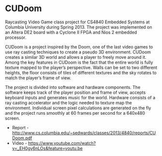 CUDoom
======

  Raycasting Video Game class project for CS4840 Embedded Systems at Columbia University during Spring 2013. The project was implemented on an Altera DE2 board with a Cyclone II FPGA and Nios 2 embedded processor. 

  CUDoom is a project inspired by the Doom, one of the last video games to use 
ray casting techniques to create a pseudo 3D environment. CUDoom creates a similar 3D 
world and allows a player to freely move around it. Among the key features in CUDoom 
is the fact that the entire world is fully texture mapped to the player’s perspective. Walls 
can be set to two different heights, the floor consists of tiles of different textures and the 
sky rotates to match the player’s frame of view. 

  The project is divided into software and hardware components. The software 
keeps track of the player position and frame of view, accepts keyboard inputs and 
generates music for the world. Hardware consists of a ray casting accelerator and the 
logic needed to texture map the environment. Individual screen pixel calculations are 
generated on the fly and the project runs smoothly at 60 frames per second for a 640x480 
screen. 

* Report - http://www.cs.columbia.edu/~sedwards/classes/2013/4840/reports/CUDoom.pdf
* Video - https://www.youtube.com/watch?v=_EH0gy6nLOs&feature=youtu.be
